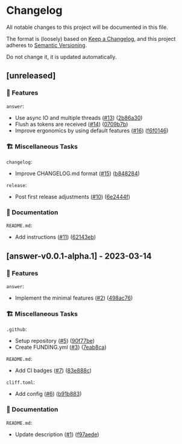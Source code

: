 # Changelog

All notable changes to this project will be documented in this file.

The format is (loosely) based on [Keep a Changelog](https://keepachangelog.com/en/1.0.0/),
and this project adheres to [Semantic Versioning](https://semver.org/spec/v2.0.0.html).

Do not change it, it is updated automatically.

## [unreleased]

### 🌟 Features

`answer`:

- Use async IO and multiple threads ([#13](https://github.com/schneiderfelipe/answer/pull/13)) ([2b86a30](https://github.com/schneiderfelipe/answer/commit/2b86a3037a14e1dc5c28ec2b7a41dc4b8548bd34))
- Flush as tokens are received ([#14](https://github.com/schneiderfelipe/answer/pull/14)) ([0709b7b](https://github.com/schneiderfelipe/answer/commit/0709b7b3b49484ee303aa8624d63bccbaf396c80))
- Improve ergonomics by using default features ([#16](https://github.com/schneiderfelipe/answer/pull/16)) ([f6f0146](https://github.com/schneiderfelipe/answer/commit/f6f01461ca005ddae16d0a250f67310cbb8e69ec))


### 🏗️ Miscellaneous Tasks

`changelog`:

- Improve CHANGELOG.md format ([#15](https://github.com/schneiderfelipe/answer/pull/15)) ([b848284](https://github.com/schneiderfelipe/answer/commit/b84828497bf84305001c03db9410b91ea0000b35))

`release`:

- Post first release adjustments ([#10](https://github.com/schneiderfelipe/answer/pull/10)) ([6e2444f](https://github.com/schneiderfelipe/answer/commit/6e2444f159fca322c51d37634c576c66d0e1541e))


### 📝 Documentation

`README.md`:

- Add instructions ([#11](https://github.com/schneiderfelipe/answer/pull/11)) ([62143eb](https://github.com/schneiderfelipe/answer/commit/62143ebe1d5808a9dd6c7034b622b3dfdafeba3f))


## [answer-v0.0.1-alpha.1] - 2023-03-14

### 🌟 Features

`answer`:

- Implement the minimal features ([#2](https://github.com/schneiderfelipe/answer/pull/2)) ([498ac76](https://github.com/schneiderfelipe/answer/commit/498ac76b41d6de3f73275f6926dc23a61d7088dc))


### 🏗️ Miscellaneous Tasks

`.github`:

- Setup repository ([#5](https://github.com/schneiderfelipe/answer/pull/5)) ([90f77be](https://github.com/schneiderfelipe/answer/commit/90f77be7db21e2acae86e470f92fddbaae5987fb))
- Create FUNDING.yml ([#3](https://github.com/schneiderfelipe/answer/pull/3)) ([7eab8ca](https://github.com/schneiderfelipe/answer/commit/7eab8ca4c5838126f9487c137abf86bbfbacbb72))

`README.md`:

- Add CI badges ([#7](https://github.com/schneiderfelipe/answer/pull/7)) ([83e888c](https://github.com/schneiderfelipe/answer/commit/83e888c994e3e3e50bac48fb7eac86e2ddb3d93d))

`cliff.toml`:

- Add config ([#6](https://github.com/schneiderfelipe/answer/pull/6)) ([b91b883](https://github.com/schneiderfelipe/answer/commit/b91b8838e287945f21f2a15a045c3333cf0dcb54))


### 📝 Documentation

`README.md`:

- Update description ([#1](https://github.com/schneiderfelipe/answer/pull/1)) ([f97aede](https://github.com/schneiderfelipe/answer/commit/f97aede8268fb0b4839a8d0e6b8679a70915d95b))


<!-- generated by git-cliff -->
